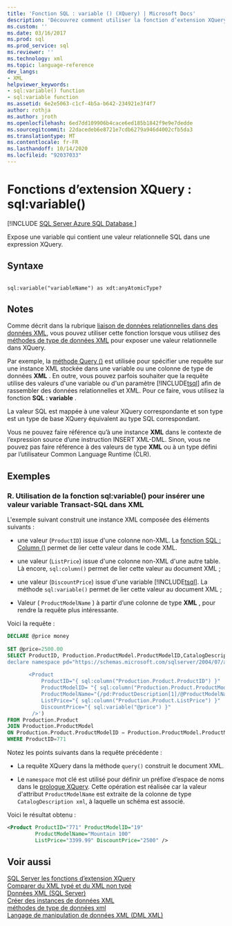 ```yaml
---
title: 'Fonction SQL : variable () (XQuery) | Microsoft Docs'
description: 'Découvrez comment utiliser la fonction d’extension XQuery SQL : variable () pour exposer une variable qui contient une valeur relationnelle SQL dans une expression XQuery.'
ms.custom: ''
ms.date: 03/16/2017
ms.prod: sql
ms.prod_service: sql
ms.reviewer: ''
ms.technology: xml
ms.topic: language-reference
dev_langs:
- XML
helpviewer_keywords:
- sql:variable() function
- sql:variable function
ms.assetid: 6e2e5063-c1cf-4b5a-b642-234921e3f4f7
author: rothja
ms.author: jroth
ms.openlocfilehash: 6ed7dd109906b4cace6ed185b1842f9e9e7dedde
ms.sourcegitcommit: 22dacedeb6e8721e7cdb6279a946d4002cfb5da3
ms.translationtype: MT
ms.contentlocale: fr-FR
ms.lasthandoff: 10/14/2020
ms.locfileid: "92037033"
---
```

# <a name="xquery-extension-functions---sqlvariable"></a>Fonctions d’extension XQuery : sql:variable()
[!INCLUDE [SQL Server Azure SQL Database ](../includes/applies-to-version/sqlserver.md)]

  Expose une variable qui contient une valeur relationnelle SQL dans une expression XQuery.  
  
## <a name="syntax"></a>Syntaxe  
  
```  
  
sql:variable("variableName") as xdt:anyAtomicType?  
```  
  
## <a name="remarks"></a>Notes  
 Comme décrit dans la rubrique [liaison de données relationnelles dans des données XML](../t-sql/xml/binding-relational-data-inside-xml-data.md), vous pouvez utiliser cette fonction lorsque vous utilisez des [méthodes de type de données XML](../t-sql/xml/xml-data-type-methods.md) pour exposer une valeur relationnelle dans XQuery.  
  
 Par exemple, la [méthode Query ()](../t-sql/xml/query-method-xml-data-type.md) est utilisée pour spécifier une requête sur une instance XML stockée dans une variable ou une colonne de type de données **XML** . En outre, vous pouvez parfois souhaiter que la requête utilise des valeurs d'une variable ou d'un paramètre [!INCLUDE[tsql](../includes/tsql-md.md)] afin de rassembler des données relationnelles et XML. Pour ce faire, vous utilisez la fonction **SQL : variable** .  
  
 La valeur SQL est mappée à une valeur XQuery correspondante et son type est un type de base XQuery équivalent au type SQL correspondant.  
  
 Vous ne pouvez faire référence qu’à une instance **XML** dans le contexte de l’expression source d’une instruction INSERT XML-DML. Sinon, vous ne pouvez pas faire référence à des valeurs de type **XML** ou à un type défini par l’utilisateur Common Language Runtime (CLR).  
  
## <a name="examples"></a>Exemples  
  
### <a name="a-using-the-sqlvariable-function-to-bring-a-transact-sql-variable-value-into-xml"></a>R. Utilisation de la fonction sql:variable() pour insérer une valeur variable Transact-SQL dans XML  
 L'exemple suivant construit une instance XML composée des éléments suivants :  
  
-   une valeur (`ProductID`) issue d'une colonne non-XML. La [fonction SQL : Column ()](../xquery/xquery-extension-functions-sql-column.md) permet de lier cette valeur dans le code XML.  
  
-   une valeur (`ListPrice`) issue d'une colonne non-XML d'une autre table. Là encore, `sql:column()` permet de lier cette valeur au document XML ;  
  
-   une valeur (`DiscountPrice`) issue d'une variable [!INCLUDE[tsql](../includes/tsql-md.md)]. La méthode `sql:variable()` permet de lier cette valeur au document XML ;  
  
-   Valeur ( `ProductModelName` ) à partir d’une colonne de type **XML** , pour rendre la requête plus intéressante.  
  
 Voici la requête :  
  
```sql
DECLARE @price money  
  
SET @price=2500.00  
SELECT ProductID, Production.ProductModel.ProductModelID,CatalogDescription.query('  
declare namespace pd="https://schemas.microsoft.com/sqlserver/2004/07/adventure-works/ProductModelDescription";  
  
       <Product   
           ProductID="{ sql:column("Production.Product.ProductID") }"  
           ProductModelID= "{ sql:column("Production.Product.ProductModelID") }"  
           ProductModelName="{/pd:ProductDescription[1]/@ProductModelName }"  
           ListPrice="{ sql:column("Production.Product.ListPrice") }"  
           DiscountPrice="{ sql:variable("@price") }"  
        />')   
FROM Production.Product   
JOIN Production.ProductModel  
ON Production.Product.ProductModelID = Production.ProductModel.ProductModelID  
WHERE ProductID=771  
```  
  
 Notez les points suivants dans la requête précédente :  
  
-   La requête XQuery dans la méthode `query()` construit le document XML.  
  
-   Le `namespace` mot clé est utilisé pour définir un préfixe d’espace de noms dans le [prologue XQuery](../xquery/modules-and-prologs-xquery-prolog.md). Cette opération est réalisée car la valeur d'attribut `ProductModelName` est extraite de la colonne de type `CatalogDescription xml`, à laquelle un schéma est associé.  
  
 Voici le résultat obtenu :  
  
```xml
<Product ProductID="771" ProductModelID="19"   
         ProductModelName="Mountain 100"   
         ListPrice="3399.99" DiscountPrice="2500" />  
```  
  
## <a name="see-also"></a>Voir aussi  
 [SQL Server les fonctions d’extension XQuery](./xquery-extension-functions-sql-column.md)   
 [Comparer du XML typé et du XML non typé](../relational-databases/xml/compare-typed-xml-to-untyped-xml.md)   
 [Données XML &#40;SQL Server&#41;](../relational-databases/xml/xml-data-sql-server.md)   
 [Créer des instances de données XML](../relational-databases/xml/create-instances-of-xml-data.md)   
 [méthodes de type de données xml](../t-sql/xml/xml-data-type-methods.md)   
 [Langage de manipulation de données XML &#40;DML XML&#41;](../t-sql/xml/xml-data-modification-language-xml-dml.md)  
  
